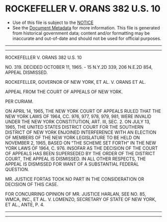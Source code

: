 ---
---

# ROCKEFELLER V. ORANS 382 U.S. 10

* Use of this file is subject to the [NOTICE](https://github.com/publicdocs/notice/blob/master/NOTICE)
* See the [Document Metadata](../../../) for more information.
  This file is generated from historical government data; content and/or formatting may be inaccurate and out-of-date and should not be used for official purposes.

----------
----------

ROCKEFELLER V. ORANS 382 U.S. 10

NO. 319.  DECIDED OCTOBER 11, 1965.  - 15 N.Y.2D 339, 206 N.E.2D 854, APPEAL DISMISSED.

ROCKEFELLER, GOVERNOR OF NEW YORK, ET AL. V. ORANS ET AL.

APPEAL FROM THE COURT OF APPEALS OF NEW YORK.

PER CURIAM.

ON APRIL 14, 1965, THE NEW YORK COURT OF APPEALS RULED THAT THE NEW YORK LAWS OF 1964, CC.  976, 977, 978, 979, 981, WERE INVALID UNDER THE NEW YORK CONSTITUTION, ART. III, SEC. 2.  ON JULY 13, 1965, THE UNITED STATES DISTRICT COURT FOR THE SOUTHERN DISTRICT OF NEW YORK ENJOINED INTERFERENCE WITH AN ELECTION OF MEMBERS OF THE NEW YORK LEGISLATURE TO BE HELD ON NOVEMBER 2, 1965, BASED ON "THE SCHEME SET FORTH" IN THE NEW YORK LAWS OF 1964, C. 976.  INSOFAR AS THE DECISION OF THE COURT OF APPEALS HAS BEEN SUPERSEDED BY THE ORDER OF THE DISTRICT COURT, THE APPEAL IS DISMISSED.  IN ALL OTHER RESPECTS, THE APPEAL IS DISMISSED FOR WANT OF A SUBSTANTIAL FEDERAL QUESTION.

MR. JUSTICE FORTAS TOOK NO PART IN THE CONSIDERATION OR DECISION OF THIS CASE.

FOR CONCURRING OPINION OF MR. JUSTICE HARLAN, SEE NO. 85, WMCA, INC., ET AL. V. LOMENZO, SECRETARY OF STATE OF NEW YORK, ET AL., ANTE, P. 4.


----------
----------

